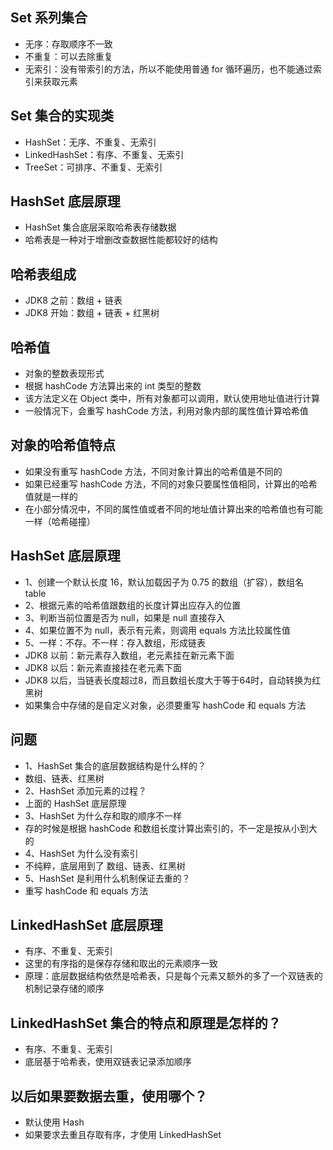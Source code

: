 ## Set 系列集合
* 无序：存取顺序不一致
* 不重复：可以去除重复
* 无索引：没有带索引的方法，所以不能使用普通 for 循环遍历，也不能通过索引来获取元素

## Set 集合的实现类
* HashSet：无序、不重复、无索引
* LinkedHashSet：有序、不重复、无索引
* TreeSet：可排序、不重复、无索引

## HashSet 底层原理
* HashSet 集合底层采取哈希表存储数据
* 哈希表是一种对于增删改查数据性能都较好的结构

## 哈希表组成
* JDK8 之前：数组 + 链表
* JDK8 开始：数组 + 链表 + 红黑树
 
## 哈希值
* 对象的整数表现形式
* 根据 hashCode 方法算出来的 int 类型的整数
* 该方法定义在 Object 类中，所有对象都可以调用，默认使用地址值进行计算
* 一般情况下，会重写 hashCode 方法，利用对象内部的属性值计算哈希值

## 对象的哈希值特点
* 如果没有重写 hashCode 方法，不同对象计算出的哈希值是不同的
* 如果已经重写 hashCode 方法，不同的对象只要属性值相同，计算出的哈希值就是一样的
* 在小部分情况中，不同的属性值或者不同的地址值计算出来的哈希值也有可能一样（哈希碰撞）

## HashSet 底层原理
* 1、创建一个默认长度 16，默认加载因子为 0.75 的数组（扩容），数组名 table
* 2、根据元素的哈希值跟数组的长度计算出应存入的位置
* 3、判断当前位置是否为 null，如果是 null 直接存入
* 4、如果位置不为 null，表示有元素，则调用 equals 方法比较属性值
* 5、一样：不存。不一样：存入数组，形成链表
* JDK8 以前：新元素存入数组，老元素挂在新元素下面
* JDK8 以后：新元素直接挂在老元素下面
* JDK8 以后，当链表长度超过8，而且数组长度大于等于64时，自动转换为红黑树
* 如果集合中存储的是自定义对象，必须要重写 hashCode 和 equals 方法

## 问题
* 1、HashSet 集合的底层数据结构是什么样的？
* 数组、链表、红黑树
* 2、HashSet 添加元素的过程？
* 上面的 HashSet 底层原理
* 3、HashSet 为什么存和取的顺序不一样
* 存的时候是根据 hashCode 和数组长度计算出索引的，不一定是按从小到大的
* 4、HashSet 为什么没有索引
* 不纯粹，底层用到了 数组、链表、红黑树
* 5、HashSet 是利用什么机制保证去重的？
* 重写 hashCode 和 equals 方法

## LinkedHashSet 底层原理
* 有序、不重复、无索引
* 这里的有序指的是保存存储和取出的元素顺序一致
* 原理：底层数据结构依然是哈希表，只是每个元素又额外的多了一个双链表的机制记录存储的顺序

## LinkedHashSet 集合的特点和原理是怎样的？
* 有序、不重复、无索引
* 底层基于哈希表，使用双链表记录添加顺序

## 以后如果要数据去重，使用哪个？
* 默认使用 Hash
* 如果要求去重且存取有序，才使用 LinkedHashSet
